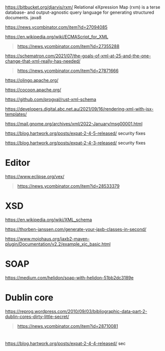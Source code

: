 https://bitbucket.org/djarvis/rxm/ Relational eXpression Map (rxm) is a terse database- and output-agnostic query language for generating structured documents. java8

https://news.ycombinator.com/item?id=27094085

https://en.wikipedia.org/wiki/ECMAScript_for_XML
> https://news.ycombinator.com/item?id=27355288

https://schematron.com/2021/07/the-goals-of-xml-at-25-and-the-one-change-that-xml-really-has-needed/
> https://news.ycombinator.com/item?id=27871666

https://olingo.apache.org/

https://cocoon.apache.org/

https://github.com/progval/rust-xml-schema

https://developers.digital.abc.net.au/2021/09/16/rendering-xml-with-jsx-templates/

https://mail.gnome.org/archives/xml/2022-January/msg00001.html

https://blog.hartwork.org/posts/expat-2-4-5-released/ security fixes

https://blog.hartwork.org/posts/expat-2-4-3-released/ security fixes

# Editor
https://www.eclipse.org/vex/
> https://news.ycombinator.com/item?id=28533379

# XSD
https://en.wikipedia.org/wiki/XML_schema

https://thorben-janssen.com/generate-your-jaxb-classes-in-second/

https://www.mojohaus.org/jaxb2-maven-plugin/Documentation/v2.2/example_xjc_basic.html

# SOAP
https://medium.com/helidon/soap-with-helidon-51bb2dc3189e

# Dublin core
https://reprog.wordpress.com/2010/09/03/bibliographic-data-part-2-dublin-cores-dirty-little-secret/
> https://news.ycombinator.com/item?id=28710081
 
#
https://blog.hartwork.org/posts/expat-2-4-4-released/ sec